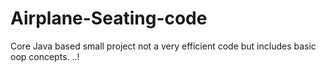 # Airplane-Seating-code
Core Java based small project
not a very efficient code but includes basic oop concepts.
..!
